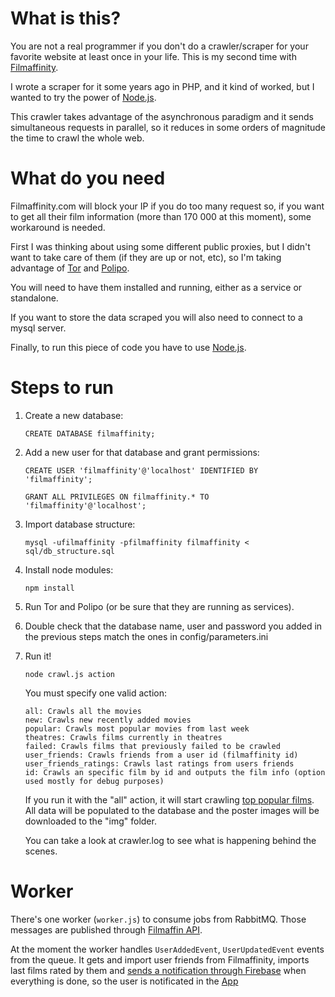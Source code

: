 # What is this?

You are not a real programmer if you don't do a crawler/scraper for your favorite website at least once in your life. This is my second time with [Filmaffinity](http://www.filmaffinity.com).

I wrote a scraper for it some years ago in PHP, and it kind of worked, but I wanted to try the power of [Node.js](https://nodejs.org).

This crawler takes advantage of the asynchronous paradigm and it sends simultaneous requests in parallel, so it reduces in some orders of magnitude the time to crawl the whole web.

# What do you need

Filmaffinity.com will block your IP if you do too many request so, if you want to get all their film information (more than 170 000 at this moment), some workaround is needed.

First I was thinking about using some different public proxies, but I didn't want to take care of them (if they are up or not, etc), so I'm taking advantage of [Tor](https://www.torproject.org/) and [Polipo](https://github.com/jech/polipo).

You will need to have them installed and running, either as a service or standalone.

If you want to store the data scraped you will also need to connect to a mysql server.

Finally, to run this piece of code you have to use [Node.js](https://nodejs.org).

# Steps to run

1. Create a new database:

    ```
    CREATE DATABASE filmaffinity;
    ```

2. Add a new user for that database and grant permissions:
    ```
    CREATE USER 'filmaffinity'@'localhost' IDENTIFIED BY 'filmaffinity';

    GRANT ALL PRIVILEGES ON filmaffinity.* TO 'filmaffinity'@'localhost';
    ```

3. Import database structure:
    ```
    mysql -ufilmaffinity -pfilmaffinity filmaffinity < sql/db_structure.sql
    ```

4. Install node modules:
    ```
    npm install
    ```

5. Run Tor and Polipo (or be sure that they are running as services).

6. Double check that the database name, user and password you added in the previous steps match the ones in config/parameters.ini

7. Run it!
    ```
    node crawl.js action
    ```

    You must specify one valid action:
    ```
    all: Crawls all the movies
    new: Crawls new recently added movies
    popular: Crawls most popular movies from last week
    theatres: Crawls films currently in theatres
    failed: Crawls films that previously failed to be crawled
    user_friends: Crawls friends from a user id (filmaffinity id)
    user_friends_ratings: Crawls last ratings from users friends
    id: Crawls an specific film by id and outputs the film info (option used mostly for debug purposes)
    ```

    If you run it with the "all" action, it will start crawling [top popular films](https://www.filmaffinity.com/es/topgen.php).  All data will be populated to the database and the poster images will be downloaded to the "img" folder.

    You can take a look at crawler.log to see what is happening behind the scenes.

# Worker

There's one worker (`worker.js`) to consume jobs from RabbitMQ. Those messages are published through [Filmaffin API](https://github.com/franjid/filmaffin-api).

At the moment the worker handles `UserAddedEvent`, `UserUpdatedEvent` events from the queue. It gets and import user friends from Filmaffinity, imports last films rated by them and [sends a notification through Firebase](https://github.com/franjid/easy-firebase-notifications) when everything is done, so the user is notificated in the [App](https://github.com/franjid/filmaffin-ionic-app)
